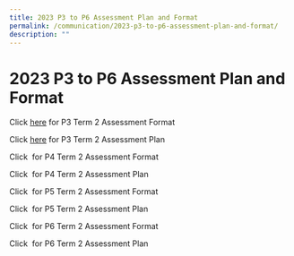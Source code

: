 ```yaml
---
title: 2023 P3 to P6 Assessment Plan and Format
permalink: /communication/2023-p3-to-p6-assessment-plan-and-format/
description: ""
---
```

# **2023 P3 to P6 Assessment Plan and Format**

Click [here](/files/Assessment%20Plan%20and%20Format/Term%202/2023_Term%202_P3_Assessment%20Format.pdf) for P3 Term 2 Assessment Format

Click [here](/files/Assessment%20Plan%20and%20Format/Term%202/2023_Term%202_P3%20Assessment%20Plan.pdf) for P3 Term 2 Assessment Plan

Click  for P4 Term 2 Assessment Format 

Click  for P4 Term 2 Assessment Plan
  
Click  for P5 Term 2 Assessment Format 
 
Click  for P5 Term 2 Assessment Plan
 
Click  for P6 Term 2 Assessment Format

Click  for P6 Term 2 Assessment Plan